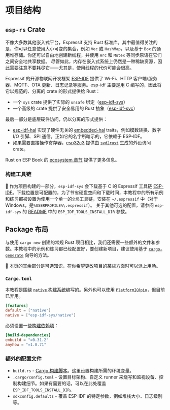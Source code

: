 # 项目结构

## `esp-rs` Crate

不像大多数其他嵌入式平台，Espressif 支持 Rust 标准库。其中最值得关注的是，你可以任意使用大小可变的集合，例如 `Vec` 或 `HashMap`，以及基于 `Box` 的通用堆存储。你还可以自由地创建新线程，并使用 `Arc` 和 `Mutex` 等同步原语在它们之间安全地共享数据。
尽管如此，内存在嵌入式系统上仍然是一种稀缺资源，因此需要注意不要耗尽它——尤其是，使用线程的代价可能会很高。

Espressif 的开源物联网开发框架 [ESP-IDF](https://github.com/espressif/esp-idf) 提供了 Wi-Fi、HTTP 客户端/服务器、MQTT、OTA 更新、日志记录等服务。esp-idf 主要是用 C 编写的，因此将它以规范的、分离的 crate 的形式提供给 Rust：
- 一个 `sys` crate 提供了实际的 `unsafe` 绑定（[esp-idf-sys](https://github.com/esp-rs/esp-idf-sys)）
- 一个高级的 crate 提供了安全易用的 Rust 抽象（[esp-idf-svc](https://github.com/esp-rs/esp-idf-svc/)）

最后一部分是底层硬件访问，仍以分离的形式提供：
- [esp-idf-hal](https://github.com/esp-rs/esp-idf-hal) 实现了硬件无关的 [embedded-hal](https://github.com/rust-embedded/embedded-hal) traits，例如模数转换、数字 I/O 引脚、SPI 通信。正如它的名字所暗示的，它依赖于 ESP-IDF。
- 如果需要直接操作寄存器，[esp32c3](https://github.com/esp-rs/esp-pacs/tree/main/esp32c3) 提供由 [`svd2rust`](https://github.com/rust-embedded/svd2rust) 生成的外设访问 crate。

Rust on ESP Book 的 [ecosystem 章节](https://esp-rs.github.io/book/overview/using-the-standard-library.html) 提供了更多信息。

### 构建工具链

🔎 作为项目构建的一部分，`esp-idf-sys` 会下载基于 C 的 Espressif 工具链 [ESP-IDF](https://github.com/espressif/esp-idf)。下载位置是可配置的，为了节省硬盘空间和下载时间，本教程中的所有示例和练习都被设置为使用一个单一的`全局`工具链，安装在 `~/.espressif` 中（对于 Windows，是`%USERPROFILE%\.espressif`）。 关于其他可选的配置，请参阅 `esp-idf-sys` 的 [README](https://github.com/esp-rs/esp-idf-sys#configuration) 中的 `ESP_IDF_TOOLS_INSTALL_DIR` 参数。

## Package 布局

与使用 `cargo new` 创建的常规 Rust 项目相比，我们还需要一些额外的文件和参数。本教程中的示例和练习都已经配置好，要创建新项目，建议使用基于 [`cargo-generate`](./03_2_cargo_generate.md) 向导的方法。

🔎 本页的其余部分是可选知识，在你希望更改项目的某些方面时可以派上用场。

### `Cargo.toml`

本教程是围绕 [`native` 构建系统](https://github.com/esp-rs/esp-idf-sys#native)编写的。另外也可以使用 [`PlatformIO`/`pio`](https://github.com/esp-rs/esp-idf-sys#pio)，但目前已弃用。

```toml
[features]
default = ["native"]
native = ["esp-idf-sys/native"]
```

必须设置一些[构建依赖项](https://doc.rust-lang.org/cargo/reference/specifying-dependencies.html#build-dependencies)：

```toml
[build-dependencies]
embuild = "=0.31.2"
anyhow = "=1.0.71"
```

### 额外的配置文件

- `build.rs` - [Cargo 构建脚本](https://doc.rust-lang.org/cargo/reference/build-scripts.html)。这里设置构建所需的环境变量。
- `.cargo/config.toml` - 设置目标架构、自定义 runner 来烧写和监视设备、控制构建细节。如果有需要的话，可以在此处覆盖 `ESP_IDF_TOOLS_INSTALL_DIR`。
- `sdkconfig.defaults` - 覆盖 ESP-IDF 的特定参数，例如堆栈大小、日志级别等。
